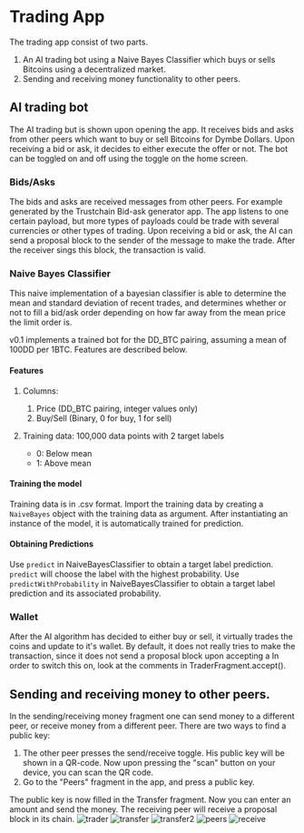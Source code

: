 # Trading App

The trading app consist of two parts.
1. An AI trading bot using a Naive Bayes Classifier which buys or sells Bitcoins using a decentralized market.
2. Sending and receiving money functionality to other peers.

## AI trading bot


The AI trading but is shown upon opening the app. It receives bids and asks from other peers which want to buy or sell Bitcoins for Dymbe Dollars.
Upon receiving a bid or ask, it decides to either execute the offer or not.
The bot can be toggled on and off using the toggle on the home screen.

### Bids/Asks
The bids and asks are received messages from other peers. For example generated by the Trustchain Bid-ask generator app.
The app listens to one certain payload, but more types of payloads could be trade with several currencies or other types of trading.
Upon receiving a bid or ask, the AI can send a proposal block to the sender of the message to make the trade. After the receiver sings this block, the transaction is valid.

### Naive Bayes Classifier
This naive implementation of a bayesian classifier is able to determine the mean and standard deviation of recent trades, and determines whether or not to fill a bid/ask order depending on how far away from the mean price the limit order is.

v0.1 implements a trained bot for the DD_BTC pairing, assuming a mean of 100DD per 1BTC. Features are described below.

#### Features

1. Columns:
    1. Price (DD_BTC pairing, integer values only)
    1. Buy/Sell (Binary, 0 for buy, 1 for sell)

1. Training data: 100,000 data points with 2 target labels
    * 0: Below mean
    * 1: Above mean

#### Training the model
Training data is in .csv format. Import the training data by creating a `NaiveBayes` object with the training data as argument. After instantiating an instance of the model, it is automatically trained for prediction.

#### Obtaining Predictions
Use `predict` in NaiveBayesClassifier to obtain a target label prediction. `predict` will choose the label with the highest probability.
Use `predictWithProbability` in NaiveBayesClassifier to obtain a target label prediction and its associated probability.

### Wallet
After the AI algorithm has decided to either buy or sell, it virtually trades the coins and update to it's wallet.
By default, it does not really tries to make the transaction, since it does not send a proposal block upon accepting a
In order to switch this on, look at the comments in TraderFragment.accept().

## Sending and receiving money to other peers.
In the sending/receiving money fragment one can send money to a different peer, or receive money from a different peer.
There are two ways to find a public key:
1. The other peer presses the send/receive toggle. His public key will be shown in a QR-code. Now upon pressing the "scan" button on your device, you can scan the QR code.
1. Go to the "Peers" fragment in the app, and press a public key.

The public key is now filled in the Transfer fragment. Now you can enter an amount and send the money.
The receiving peer will receive a proposal block in its chain.
![trader](/TraderImages/Trader.png)
![transfer](/TraderImages/transfer.png)
![transfer2](/TraderImages/transfer2.png)
![peers](/TraderImages/peers.png)
![receive](/TraderImages/receive.png)
